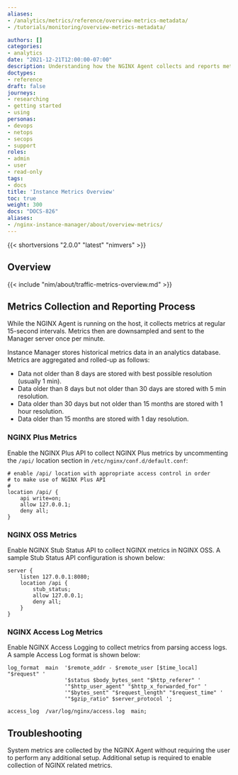```yaml
---
aliases:
- /analytics/metrics/reference/overview-metrics-metadata/
- /tutorials/monitoring/overview-metrics-metadata/

authors: []
categories:
- analytics
date: "2021-12-21T12:00:00-07:00"
description: Understanding how the NGINX Agent collects and reports metrics
doctypes:
- reference
draft: false
journeys:
- researching
- getting started
- using
personas:
- devops
- netops
- secops
- support
roles:
- admin
- user
- read-only
tags:
- docs
title: 'Instance Metrics Overview'
toc: true
weight: 300
docs: "DOCS-826"
aliases:
- /nginx-instance-manager/about/overview-metrics/
---
```


{{< shortversions "2.0.0" "latest" "nimvers" >}}

## Overview

{{< include "nim/about/traffic-metrics-overview.md" >}}

## Metrics Collection and Reporting Process

While the NGINX Agent is running on the host, it collects metrics at regular 15-second intervals. Metrics then are downsampled and sent to the Manager server once per minute.

Instance Manager stores historical metrics data in an analytics database. Metrics are aggregated and rolled-up as follows:

- Data not older than 8 days are stored with best possible resolution (usually 1 min).
- Data older than 8 days but not older than 30 days are stored with 5 min resolution.
- Data older than 30 days but not older than 15 months are stored with 1 hour resolution.
- Data older than 15 months are stored with 1 day resolution.

### NGINX Plus Metrics

Enable the NGINX Plus API to collect NGINX Plus metrics by uncommenting the `/api/` location section in `/etc/nginx/conf.d/default.conf`:

```nginx {hl_lines=[4]}
# enable /api/ location with appropriate access control in order
# to make use of NGINX Plus API
#
location /api/ {
    api write=on;
    allow 127.0.0.1;
    deny all;
}
```

### NGINX OSS Metrics

Enable NGINX Stub Status API to collect NGINX metrics in NGINX OSS. A sample Stub Status API configuration is shown below:

```nginx
server {
    listen 127.0.0.1:8080;
    location /api {
        stub_status;
        allow 127.0.0.1;
        deny all;
    }
}
```

### NGINX Access Log Metrics

Enable NGINX Access Logging to collect metrics from parsing access logs. A sample Access Log format is shown below:

```nginx
log_format  main  '$remote_addr - $remote_user [$time_local] "$request" '
                  '$status $body_bytes_sent "$http_referer" '
                  '"$http_user_agent" "$http_x_forwarded_for" '
                  '"$bytes_sent" "$request_length" "$request_time" '
                  '"$gzip_ratio" $server_protocol ';

access_log  /var/log/nginx/access.log  main;
```

## Troubleshooting

System metrics are collected by the NGINX Agent without requiring the user to perform any additional setup. Additional setup is required to enable collection of NGINX related metrics.
